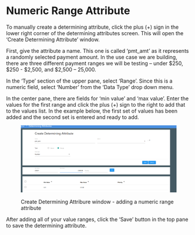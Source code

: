 # Numeric Range Attribute

To manually create a determining attribute, click the plus (+) sign in the lower right corner of the determining attributes screen. This will open the ‘Create Determining Attribute’ window.

First, give the attribute a name.  This one is called ‘pmt\_amt’ as it represents a randomly selected payment amount.  In the use case we are building, there are three different payment ranges we will be testing – under $250, $250 - $2,500, and $2,500 – 25,000.

In the ‘Type’ section of the upper pane, select ‘Range’.  Since this is a numeric field, select ‘Number’ from the ‘Data Type’ drop down menu.

In the center pane, there are fields for ‘min value’ and ‘max value’.  Enter the values for the first range and click the plus (+) sign to the right to add that to the values list.  In the example below, the first set of values has been added and the second set is entered and ready to add.

<figure><img src="../../../../../../.gitbook/assets/image (31) (1).png" alt=""><figcaption><p>Create Determining Attribure window - adding a numeric range attribute</p></figcaption></figure>

After adding all of your value ranges, click the ‘Save’ button in the top pane to save the determining attribute.
